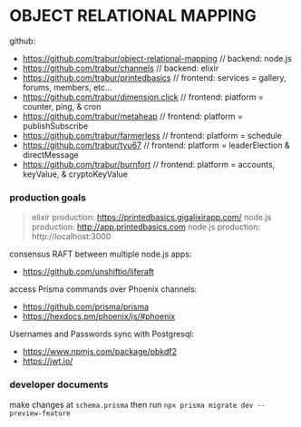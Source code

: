 OBJECT RELATIONAL MAPPING
========
github:
- https://github.com/trabur/object-relational-mapping   // backend: node.js
- https://github.com/trabur/channels                    // backend: elixir
- https://github.com/trabur/printedbasics               // frontend: services = gallery, forums, members, etc...
- https://github.com/trabur/dimension.click             // frontend: platform = counter, ping, & cron
- https://github.com/trabur/metaheap                    // frontend: platform = publishSubscribe
- https://github.com/trabur/farmerless                  // frontend: platform = schedule
- https://github.com/trabur/tyu67                       // frontend: platform = leaderElection & directMessage
- https://github.com/trabur/burnfort                    // frontend: platform = accounts, keyValue, & cryptoKeyValue

### production goals
> elixir production: https://printedbasics.gigalixirapp.com/
> node.js production: http://app.printedbasics.com
> node.js production: http://localhost:3000

consensus RAFT between multiple node.js apps:
- https://github.com/unshiftio/liferaft

access Prisma commands over Phoenix channels:
- https://github.com/prisma/prisma
- https://hexdocs.pm/phoenix/js/#phoenix

Usernames and Passwords sync with Postgresql:
- https://www.npmjs.com/package/pbkdf2
- https://jwt.io/


### developer documents
make changes at `schema.prisma` then run `npx prisma migrate dev --preview-feature`